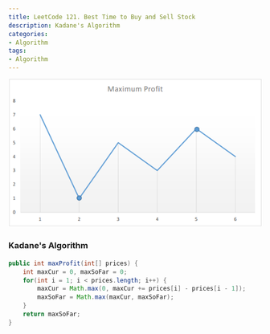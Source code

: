 ```yaml
---
title: LeetCode 121. Best Time to Buy and Sell Stock
description: Kadane's Algorithm
categories:
- Algorithm
tags:
- Algorithm
---
```



![profit](/assets/images/post/best-time-to-buy-and-sell-stock/profit.png)
### Kadane's Algorithm
```java
public int maxProfit(int[] prices) {
    int maxCur = 0, maxSoFar = 0;
    for(int i = 1; i < prices.length; i++) {
        maxCur = Math.max(0, maxCur += prices[i] - prices[i - 1]);
        maxSoFar = Math.max(maxCur, maxSoFar);
    }
    return maxSoFar;
}
```

